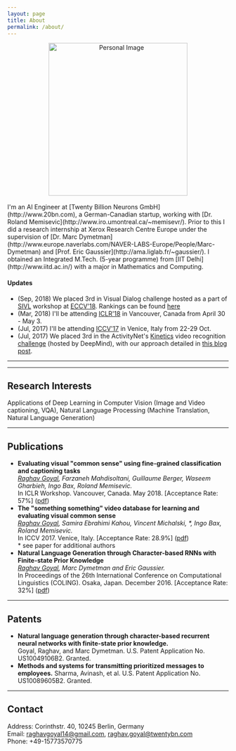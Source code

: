 ```yaml
---
layout: page
title: About
permalink: /about/
---
```


<center>
    <img src="{{ site.url }}/assets/myImg2.jpg" 
    alt="Personal Image"
    align="centre"
    style="width:316px;height:348px;"
    >
</center>
<br/>
I'm an AI Engineer at [Twenty Billion Neurons GmbH](http://www.20bn.com), a German-Canadian startup, working with [Dr. Roland Memisevic](http://www.iro.umontreal.ca/~memisevr/). Prior to this I did a research internship at 
Xerox Research Centre Europe under the supervision of
[Dr. Marc Dymetman](http://www.europe.naverlabs.com/NAVER-LABS-Europe/People/Marc-Dymetman) and [Prof. Eric Gaussier](http://ama.liglab.fr/~gaussier/). I obtained an Integrated M.Tech. 
(5-year programme) from [IIT Delhi](http://www.iitd.ac.in/) with a major in Mathematics and Computing.

#### Updates
<!-- Here is my [resume]({{site.url}}/assets/res2.pdf). -->
  * (Sep, 2018) We placed 3rd in Visual Dialog challenge hosted as a part of <a href="https://sites.google.com/view/sivl/">SIVL</a> workshop at <a href="https://eccv2018.org/">ECCV'18</a>. Rankings can be found <a href="https://visualdialog.org/challenge/2018#winners">here</a>
  * (Mar, 2018) I'll be attending <a href="https://iclr.cc/Conferences/2018">ICLR'18</a> in Vancouver, Canada from April 30 - May 3.
  * (Jul, 2017) I'll be attending <a href="http://iccv2017.thecvf.com">ICCV'17</a> in Venice, Italy from 22-29 Oct.
  * (Jul, 2017) We placed 3rd in the ActivityNet's <a href="https://deepmind.com/research/open-source/open-source-datasets/kinetics/">Kinetics</a> video recognition <a href="http://activity-net.org/challenges/2017/trimmed.html">challenge</a> (hosted by DeepMind), with our approach detailed in <a href="https://medium.com/twentybn/recognizing-human-actions-in-videos-ed729f9399c8" >this blog post</a>.

---
---

## Research Interests
Applications of Deep Learning in  Computer Vision (Image and Video captioning, VQA), Natural Language Processing (Machine Translation, Natural Language Generation)

---
## Publications

  * **Evaluating visual "common sense" using fine-grained classification and captioning tasks**<br>
    _<u>Raghav Goyal</u>, Farzaneh Mahdisoltani, Guillaume Berger, Waseem Gharbieh, Ingo Bax, Roland Memisevic._
    <br>In ICLR Workshop. Vancouver, Canada. May 2018. [Acceptance Rate: 57%]  ([pdf](https://openreview.net/pdf?id=rkX9Z_kwf))
  * **The "something something" video database for learning and evaluating visual common sense**<br>
    _<u>Raghav Goyal</u>, Samira Ebrahimi Kahou, Vincent Michalski, *, Ingo Bax, Roland Memisevic._
    <br>In ICCV 2017. Venice, Italy. [Acceptance Rate: 28.9%]  ([pdf](https://arxiv.org/abs/1706.04261))
    <br>\* see paper for additional authors
  * **Natural Language Generation through Character-based RNNs with Finite-state Prior Knowledge**<br>
    _<u>Raghav Goyal</u>, Marc Dymetman and Eric Gaussier._ 
    <br> In Proceedings of the 26th International Conference on Computational 
    Linguistics (COLING). Osaka, Japan. December 2016. [Acceptance Rate: 32%]  ([pdf](https://www.aclweb.org/anthology/C/C16/C16-1103.pdf))

---
## Patents
  * **Natural language generation through character-based recurrent neural networks with finite-state prior knowledge.**<br>
    Goyal, Raghav, and Marc Dymetman. U.S. Patent Application No. US10049106B2. Granted.
  * **Methods and systems for transmitting prioritized messages to employees.**
    Sharma, Avinash, et al. U.S. Patent Application No. US10089605B2. Granted.

---
## Contact
Address: Corinthstr. 40, 10245 Berlin, Germany<br/>
Email: raghavgoyal14@gmail.com, raghav.goyal@twentybn.com <br/>
Phone: +49-15773570775
